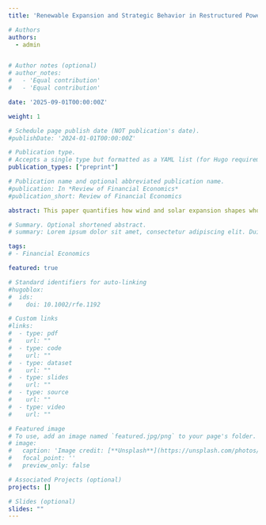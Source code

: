 ```yaml
---
title: 'Renewable Expansion and Strategic Behavior in Restructured Power Markets'

# Authors
authors:
  - admin


# Author notes (optional)
# author_notes:
#   - 'Equal contribution'
#   - 'Equal contribution'

date: '2025-09-01T00:00:00Z'

weight: 1

# Schedule page publish date (NOT publication's date).
#publishDate: '2024-01-01T00:00:00Z'

# Publication type.
# Accepts a single type but formatted as a YAML list (for Hugo requirements).
publication_types: ["preprint"]

# Publication name and optional abbreviated publication name.
#publication: In *Review of Financial Economics*
#publication_short: Review of Financial Economics

abstract: This paper quantifies how wind and solar expansion shapes wholesale prices, market power, and the profitability of thermal generators. Using data from Alberta’s energy-only market, I build an hourly competitive benchmark from unit-level marginal costs and decompose observed price movements into cost and markup components. I find that wind lowers prices in every hour, with roughly 40 percent of the decline coming from reduced markups. Solar reduces midday prices and markups but raises prices in the morning and evening; about one-third of those increases reflect higher markups as capacity tightens during solar ramp-up and ramp-down periods. Counterfactual capacity additions indicate a shift in value from energy to flexibility; inframarginal rents for low-cost combined-cycle units fall, while scarcity rents concentrate into fewer hours that favor fast-ramping units and storage. Adding zero-marginal-cost supply is therefore not, by itself, a cure for market power. Robust market design, transmission expansion, and flexible resources are essential to keep decarbonizing grids competitive and reliable.

# Summary. Optional shortened abstract.
# summary: Lorem ipsum dolor sit amet, consectetur adipiscing elit. Duis posuere tellus ac convallis placerat. Proin tincidunt magna sed ex sollicitudin condimentum.

tags:
# - Financial Economics

featured: true

# Standard identifiers for auto-linking
#hugoblox:
#  ids:
#    doi: 10.1002/rfe.1192

# Custom links
#links:
#  - type: pdf
#    url: ""
#  - type: code
#    url: ""
#  - type: dataset
#    url: ""
#  - type: slides
#    url: ""
#  - type: source
#    url: ""
#  - type: video
#    url: ""

# Featured image
# To use, add an image named `featured.jpg/png` to your page's folder.
# image:
#   caption: 'Image credit: [**Unsplash**](https://unsplash.com/photos/pLCdAaMFLTE)'
#   focal_point: ''
#   preview_only: false

# Associated Projects (optional)
projects: []

# Slides (optional)
slides: ""
---
```

